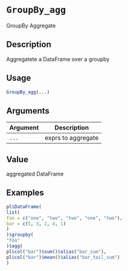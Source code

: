 # `GroupBy_agg`

GroupBy Aggregate


## Description

Aggregatete a DataFrame over a groupby


## Usage

```r
GroupBy_agg(...)
```


## Arguments

Argument      |Description
------------- |----------------
`...`     |     exprs to aggregate


## Value

aggregated DataFrame


## Examples

```r
pl$DataFrame(
list(
foo = c("one", "two", "two", "one", "two"),
bar = c(5, 3, 2, 4, 1)
)
)$groupby(
"foo"
)$agg(
pl$col("bar")$sum()$alias("bar_sum"),
pl$col("bar")$mean()$alias("bar_tail_sum")
)
```


